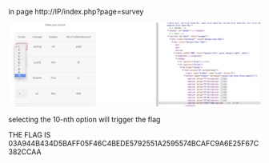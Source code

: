 in page http://IP/index.php?page=survey



![alt text](./img.png)

selecting the 10-nth option will trigger the flag

THE FLAG IS 03A944B434D5BAFF05F46C4BEDE5792551A2595574BCAFC9A6E25F67C382CCAA
